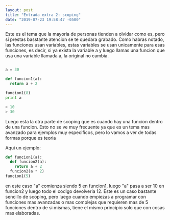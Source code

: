 ```yaml
---
layout: post
title: "Entrada extra 2: scoping"
date: "2019-07-23 19:58:47 -0500"
---
```


Este es el tema que la mayoria de personas tienden a olvidar como es, pero si prestas basstante atencion se te quedara grabado. Como habras notado, las funciones usan variables, estas variables se usan unicamente para esas funciones, es decir, si ya exista la variable a y luego llamas una funcion que usa una variable llamada a, la original no cambia.

```python

a = 30

def funcion1(a):
  return a + 2

funcion1(8)
print a
```
```python
> 10
> 30
```

Luego esta la otra parte de scoping que es cuando hay una funcion dentro de una funcion. Esto no se ve muy frecuente ya que es un tema mas avanzado para ejemplos muy especificos, pero lo vamos a ver de todas formas porque es teoria

Aqui un ejemplo:

```python
def funcion1(a):
  def funcion2(a):
    return a + 2
  funcion2(a * 2)
funcion1(5)
```
en este caso "a" comienza siendo 5 en funcion1, luego "a" pasa a ser 10 en funcion2 y luego todo el codigo devolveria 12. Este es un caso bastante sencillo de scoping, pero luego cuando empiezas a programar con funciones mas avanzadas o mas complejas que requieren mas de 5 funciones dentro de si mismas, tiene el mismo principio solo que con cosas mas elaboradas.
